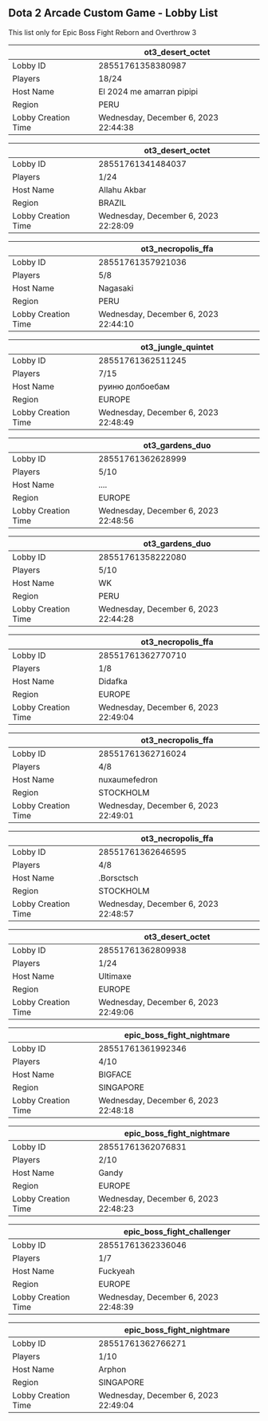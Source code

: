 ## Dota 2 Arcade Custom Game - Lobby List

This list only for Epic Boss Fight Reborn and Overthrow 3

|  | ot3_desert_octet |
| ------ | ------ |
| Lobby ID | 28551761358380987 |
| Players | 18/24 |
| Host Name | El 2024 me amarran pipipi |
| Region | PERU |
| Lobby Creation Time | Wednesday, December 6, 2023 22:44:38 |


|  | ot3_desert_octet |
| ------ | ------ |
| Lobby ID | 28551761341484037 |
| Players | 1/24 |
| Host Name | Allahu Akbar |
| Region | BRAZIL |
| Lobby Creation Time | Wednesday, December 6, 2023 22:28:09 |


|  | ot3_necropolis_ffa |
| ------ | ------ |
| Lobby ID | 28551761357921036 |
| Players | 5/8 |
| Host Name | Nagasaki |
| Region | PERU |
| Lobby Creation Time | Wednesday, December 6, 2023 22:44:10 |


|  | ot3_jungle_quintet |
| ------ | ------ |
| Lobby ID | 28551761362511245 |
| Players | 7/15 |
| Host Name | руиню долбоебам |
| Region | EUROPE |
| Lobby Creation Time | Wednesday, December 6, 2023 22:48:49 |


|  | ot3_gardens_duo |
| ------ | ------ |
| Lobby ID | 28551761362628999 |
| Players | 5/10 |
| Host Name | .... |
| Region | EUROPE |
| Lobby Creation Time | Wednesday, December 6, 2023 22:48:56 |


|  | ot3_gardens_duo |
| ------ | ------ |
| Lobby ID | 28551761358222080 |
| Players | 5/10 |
| Host Name | WK |
| Region | PERU |
| Lobby Creation Time | Wednesday, December 6, 2023 22:44:28 |


|  | ot3_necropolis_ffa |
| ------ | ------ |
| Lobby ID | 28551761362770710 |
| Players | 1/8 |
| Host Name | Didafka |
| Region | EUROPE |
| Lobby Creation Time | Wednesday, December 6, 2023 22:49:04 |


|  | ot3_necropolis_ffa |
| ------ | ------ |
| Lobby ID | 28551761362716024 |
| Players | 4/8 |
| Host Name | nuxaumefedron |
| Region | STOCKHOLM |
| Lobby Creation Time | Wednesday, December 6, 2023 22:49:01 |


|  | ot3_necropolis_ffa |
| ------ | ------ |
| Lobby ID | 28551761362646595 |
| Players | 4/8 |
| Host Name | .Borsctsch |
| Region | STOCKHOLM |
| Lobby Creation Time | Wednesday, December 6, 2023 22:48:57 |


|  | ot3_desert_octet |
| ------ | ------ |
| Lobby ID | 28551761362809938 |
| Players | 1/24 |
| Host Name | Ultimaxe |
| Region | EUROPE |
| Lobby Creation Time | Wednesday, December 6, 2023 22:49:06 |


|  | epic_boss_fight_nightmare |
| ------ | ------ |
| Lobby ID | 28551761361992346 |
| Players | 4/10 |
| Host Name | BIGFACE |
| Region | SINGAPORE |
| Lobby Creation Time | Wednesday, December 6, 2023 22:48:18 |


|  | epic_boss_fight_nightmare |
| ------ | ------ |
| Lobby ID | 28551761362076831 |
| Players | 2/10 |
| Host Name | Gandy |
| Region | EUROPE |
| Lobby Creation Time | Wednesday, December 6, 2023 22:48:23 |


|  | epic_boss_fight_challenger |
| ------ | ------ |
| Lobby ID | 28551761362336046 |
| Players | 1/7 |
| Host Name | Fuckyeah |
| Region | EUROPE |
| Lobby Creation Time | Wednesday, December 6, 2023 22:48:39 |


|  | epic_boss_fight_nightmare |
| ------ | ------ |
| Lobby ID | 28551761362766271 |
| Players | 1/10 |
| Host Name | Arphon |
| Region | SINGAPORE |
| Lobby Creation Time | Wednesday, December 6, 2023 22:49:04 |


